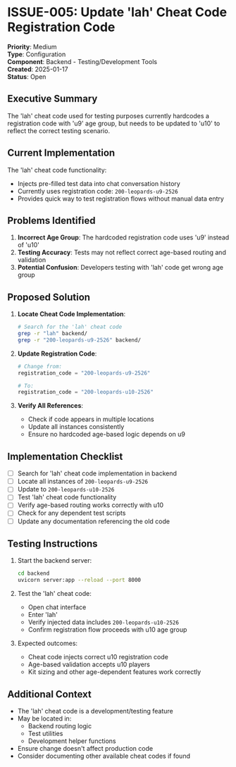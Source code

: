 # ISSUE-005: Update 'lah' Cheat Code Registration Code

**Priority**: Medium  
**Type**: Configuration  
**Component**: Backend - Testing/Development Tools  
**Created**: 2025-01-17  
**Status**: Open  

## Executive Summary

The 'lah' cheat code used for testing purposes currently hardcodes a registration code with 'u9' age group, but needs to be updated to 'u10' to reflect the correct testing scenario.

## Current Implementation

The 'lah' cheat code functionality:
- Injects pre-filled test data into chat conversation history
- Currently uses registration code: `200-leopards-u9-2526`
- Provides quick way to test registration flows without manual data entry

## Problems Identified

1. **Incorrect Age Group**: The hardcoded registration code uses 'u9' instead of 'u10'
2. **Testing Accuracy**: Tests may not reflect correct age-based routing and validation
3. **Potential Confusion**: Developers testing with 'lah' code get wrong age group

## Proposed Solution

1. **Locate Cheat Code Implementation**:
   ```bash
   # Search for the 'lah' cheat code
   grep -r "lah" backend/
   grep -r "200-leopards-u9-2526" backend/
   ```

2. **Update Registration Code**:
   ```python
   # Change from:
   registration_code = "200-leopards-u9-2526"
   
   # To:
   registration_code = "200-leopards-u10-2526"
   ```

3. **Verify All References**:
   - Check if code appears in multiple locations
   - Update all instances consistently
   - Ensure no hardcoded age-based logic depends on u9

## Implementation Checklist

- [ ] Search for 'lah' cheat code implementation in backend
- [ ] Locate all instances of `200-leopards-u9-2526`
- [ ] Update to `200-leopards-u10-2526`
- [ ] Test 'lah' cheat code functionality
- [ ] Verify age-based routing works correctly with u10
- [ ] Check for any dependent test scripts
- [ ] Update any documentation referencing the old code

## Testing Instructions

1. Start the backend server:
   ```bash
   cd backend
   uvicorn server:app --reload --port 8000
   ```

2. Test the 'lah' cheat code:
   - Open chat interface
   - Enter 'lah'
   - Verify injected data includes `200-leopards-u10-2526`
   - Confirm registration flow proceeds with u10 age group

3. Expected outcomes:
   - Cheat code injects correct u10 registration code
   - Age-based validation accepts u10 players
   - Kit sizing and other age-dependent features work correctly

## Additional Context

- The 'lah' cheat code is a development/testing feature
- May be located in:
  - Backend routing logic
  - Test utilities
  - Development helper functions
- Ensure change doesn't affect production code
- Consider documenting other available cheat codes if found